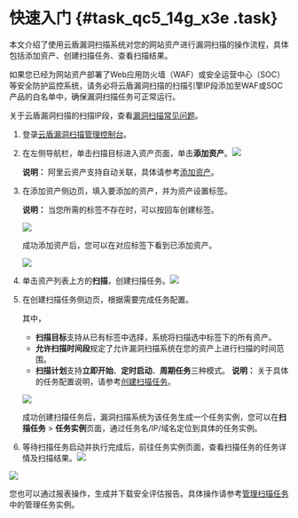 # 快速入门 {#task_qc5_14g_x3e .task}

本文介绍了使用云盾漏洞扫描系统对您的网站资产进行漏洞扫描的操作流程，具体包括添加资产、创建扫描任务、查看扫描结果。

如果您已经为网站资产部署了Web应用防火墙（WAF）或安全运营中心（SOC）等安全防护监控系统，请务必将云盾漏洞扫描的扫描引擎IP段添加至WAF或SOC产品的白名单中，确保漏洞扫描任务可正常运行。

关于云盾漏洞扫描的扫描IP段，查看[漏洞扫描常见问题](../../../../cn.zh-CN/常见问题/常见问题.md#section_tjv_2tn_xdb)。

1.  登录[云盾漏洞扫描管理控制台](https://yundun.console.aliyun.com/?p=avds)。
2.  在左侧导航栏，单击扫描目标进入资产页面，单击**添加资产**。![](http://static-aliyun-doc.oss-cn-hangzhou.aliyuncs.com/assets/img/13734/15564149213615_zh-CN.png)

 

    **说明：** 阿里云资产支持自动关联，具体请参考[添加资产](../../../../cn.zh-CN/用户指南/添加资产.md#)。

3.  在添加资产侧边页，填入要添加的资产，并为资产设置标签。 

    **说明：** 当您所需的标签不存在时，可以按回车创建标签。

    ![](http://static-aliyun-doc.oss-cn-hangzhou.aliyuncs.com/assets/img/13734/15564149223616_zh-CN.png)

    成功添加资产后，您可以在对应标签下看到已添加资产。

    ![](http://static-aliyun-doc.oss-cn-hangzhou.aliyuncs.com/assets/img/13734/15564149223618_zh-CN.png)

4.  单击资产列表上方的**扫描**，创建扫描任务。![](http://static-aliyun-doc.oss-cn-hangzhou.aliyuncs.com/assets/img/13734/15564149223619_zh-CN.png)


5.  在创建扫描任务侧边页，根据需要完成任务配置。 

    其中，

    -   **扫描目标**支持从已有标签中选择，系统将扫描选中标签下的所有资产。
    -   **允许扫描时间段**规定了允许漏洞扫描系统在您的资产上进行扫描的时间范围。
    -   **扫描计划**支持**立即开始**、**定时启动**、**周期任务**三种模式。
    **说明：** 关于具体的任务配置说明，请参考[创建扫描任务](../../../../cn.zh-CN/用户指南/创建扫描任务.md#)。

    ![](http://static-aliyun-doc.oss-cn-hangzhou.aliyuncs.com/assets/img/13734/155641492245169_zh-CN.png)

    成功创建扫描任务后，漏洞扫描系统为该任务生成一个任务实例，您可以在**扫描任务** \> **任务实例**页面，通过任务名/IP/域名定位到具体的任务实例。

6.  等待扫描任务启动并执行完成后，前往任务实例页面，查看扫描任务的任务详情及扫描结果。![](http://static-aliyun-doc.oss-cn-hangzhou.aliyuncs.com/assets/img/13734/155641492245170_zh-CN.png)

![](http://static-aliyun-doc.oss-cn-hangzhou.aliyuncs.com/assets/img/13734/155641492245171_zh-CN.png)

 您也可以通过报表操作，生成并下载安全评估报告。具体操作请参考[管理扫描任务](../../../../cn.zh-CN/用户指南/管理扫描任务.md#)中的管理任务实例。

